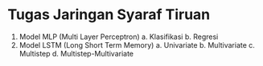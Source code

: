 # Tugas Jaringan Syaraf Tiruan
1. Model MLP (Multi Layer Perceptron)
  a. Klasifikasi
  b. Regresi
3. Model LSTM (Long Short Term Memory)
  a. Univariate
  b. Multivariate
  c. Multistep
  d. Multistep-Multivariate
